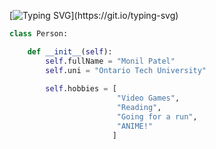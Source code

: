 
<!---
L1nom/L1nom is a ✨ special ✨ repository because its `README.md` (this file) appears on your GitHub profile.
You can click the Preview link to take a look at your changes.
--->


[![Typing SVG](https://readme-typing-svg.herokuapp.com?color=%2336BCF7&center=true&vCenter=true&lines=Hi%2C+I'm+Monil!)](https://git.io/typing-svg)


```python
class Person:

    def __init__(self):
        self.fullName = "Monil Patel"
        self.uni = "Ontario Tech University"
        
        self.hobbies = [
                        "Video Games",
                        "Reading",
                        "Going for a run",
                        "ANIME!"
                       ]


```
